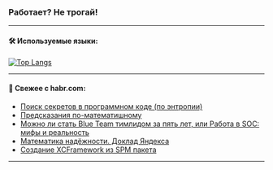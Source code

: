 ### Работает? Не трогай!

---
<!--
#### 🛠️ Technical stack:

![Java](https://img.shields.io/badge/Java-informational?logo=Oracle&style=flat&logoColor=white&color=FF4500)
![Kotlin](https://img.shields.io/badge/Kotlin-informational?logo=Kotlin&style=flat&logoColor=white&color=774D97)
![TS](https://img.shields.io/badge/TypeScript-informational?logo=typeScript&style=flat&logoColor=black&color=017acc)
![Python](https://img.shields.io/badge/Python-informational?logo=Python&style=flat&logoColor=black&color=ffdd54) <br>
![Spring](https://img.shields.io/badge/Spring-informational?logo=Spring&style=flat&logoColor=white&color=6DB33F) 
![SpringBoot](https://img.shields.io/badge/SpringBoot-informational?logo=SpringBoot&style=flat&logoColor=white&color=6DB33F)
![Nest](https://img.shields.io/badge/NestJS-informational?logo=NestJS&style=flat&logoColor=white&color=E0234E) 
![NodeJS](https://img.shields.io/badge/NodeJS-informational?logo=node.js&style=flat&logoColor=white&color=70A760)<br>
![PostgreSQL](https://img.shields.io/badge/PostgreSQL-informational?logo=PostgreSQL&style=flat&logoColor=white&color=DAA520)
![MongoDB](https://img.shields.io/badge/MongoDB-informational?logo=MongoDB&style=flat&logoColor=white&color=870000)
![Apache](https://img.shields.io/badge/Apache-informational?logo=apache&style=flat&logoColor=white&color=f74e28)

___ 
-->

#### 🛠️ Используемые языки:

[![Top Langs](https://github-readme-stats-u2qms2cxw-advtsettinggmailcoms-projects.vercel.app/api/top-langs/?username=zloylis&langs_count=10&hide_title=true&title_color=e6edf3&size_weight=0.5&count_weight=0.5&layout=compact&hide_progress=true&hide_border=true&theme=dracula)](https://github.com/zloylis)

<!---


####  :octocat:&nbsp;&nbsp; Статистика:

![GitHub stats](https://github-readme-stats-u2qms2cxw-advtsettinggmailcoms-projects.vercel.app/api?username=zloylis&show_icons=true&hide_border=true&theme=dracula&title_color=e6edf3&include_all_commits=true&count_private=true&hide_rank=false&hide_title=true&rank_icon=github)
-->
---

#### 💬 Свежее с habr.com:

<!-- BLOG-POST-LIST:START -->
- [Поиск секретов в программном коде &lpar;по энтропии&rpar;](https://habr.com/ru/companies/globalsign/articles/836622/?utm_source=habrahabr&utm_medium=rss&utm_campaign=836622)
- [Предсказания по-математишному](https://habr.com/ru/articles/836164/?utm_source=habrahabr&utm_medium=rss&utm_campaign=836164)
- [Можно ли стать Blue Team тимлидом за пять лет, или Работа в SOC: мифы и реальность](https://habr.com/ru/companies/kaspersky/articles/833260/?utm_source=habrahabr&utm_medium=rss&utm_campaign=833260)
- [Математика надёжности. Доклад Яндекса](https://habr.com/ru/companies/yandex/articles/835112/?utm_source=habrahabr&utm_medium=rss&utm_campaign=835112)
- [Создание XCFramework из SPM пакета](https://habr.com/ru/companies/psb/articles/836566/?utm_source=habrahabr&utm_medium=rss&utm_campaign=836566)
<!-- BLOG-POST-LIST:END -->

---
